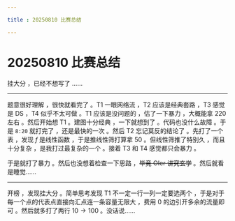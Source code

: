 ```yaml
---

title : 20250810 比赛总结

---
```


# 20250810 比赛总结

挂大分 ，已经不想写了 ……

---

题意很好理解 ，很快就看完了 。T1 一眼网络流 ，T2 应该是经典套路 ，T3 感觉是 DS ，T4 似乎不太可做 。T1 应该是没问题的 ，估了一下暴力 ，大概能拿 $220$ 左右 。然后开始想 T1 。建图十分经典 ，一下就想到了 。代码也没什么故障 。于是 `8:20` 就打完了 ，还是最快的一次 。然后 T2 忘记莫反的结论了 。先打了一个表 ，发现 $f$ 是线性函数 ，于是推线性筛打算拿 $50$ 。但线性筛推了特别久 ，而且十分复杂 ，是我打过最复杂的一个 。接着 T3 和 T4 感觉都只会暴力 。

于是就打了暴力 。然后也没想着检查一下思路 ，~~毕竟 OIer 讲究玄学~~ 。然后就看是睡觉……

------

开榜 ，发现挂大分 。简单思考发现 T1 不一定一行一列一定要选两个 ，于是对于每一个点的代表点直接向汇点连一条容量无限大 ，费用 $0$ 的边引开多余的流量即可 。然后就多打了两行 $10\to100$ 。没话说……
